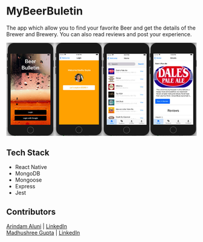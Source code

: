 # MyBeerBuletin

The app which allow you to find your favorite Beer and get the details of the Brewer and Brewery. You can also read reviews and post your experience.

<img src="./client/assets/beerBuletin.jpg" />

## Tech Stack

- React Native
- MongoDB
- Mongoose
- Express
- Jest

## Contributors

[Arindam Aluni](https://github.com/arindamaluni) | [LinkedIn](https://www.linkedin.com/in/aaluni/) <br />
[Madhushree Gupta](https://github.com/madhushree007) | [LinkedIn](https://www.linkedin.com/in/madhushree-gupta/)
